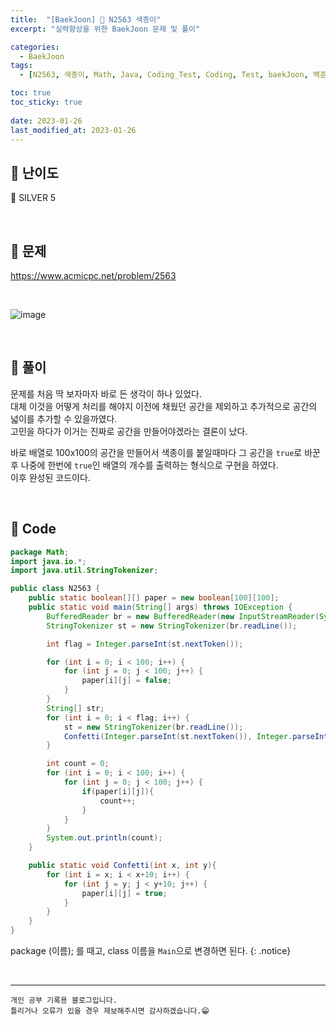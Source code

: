 ```yaml
---
title:  "[BaekJoon] 🥈 N2563 색종이"
excerpt: "실력향상을 위한 BaekJoon 문제 및 풀이"

categories:
  - BaekJoon
tags:
  - [N2563, 색종이, Math, Java, Coding_Test, Coding, Test, baekJoon, 백준]

toc: true
toc_sticky: true
 
date: 2023-01-26
last_modified_at: 2023-01-26
---
```


## 📌 난이도

  🥈 SILVER 5

<br>

## 📌 문제

<https://www.acmicpc.net/problem/2563>

<br>

![image](https://user-images.githubusercontent.com/37824506/214777592-b989067a-d04d-45fb-846d-7958caebec46.png)

<br>

## 📌 풀이

문제를 처음 딱 보자마자 바로 든 생각이 하나 있었다.  
대체 이것을 어떻게 처리를 해야지 이전에 채웠던 공간을 제외하고 추가적으로 공간의 넓이를 추가할 수 있을까였다.  
고민을 하다가 이거는 진짜로 공간을 만들어야겠라는 결론이 났다.  

바로 배열로 100x100의 공간을 만들어서 색종이를 붙일때마다 그 공간을 `true`로 바꾼후 나중에 한번에 `true`인 배열의 개수를 출력하는 형식으로 구현을 하였다.  
이후 완성된 코드이다.


<br>

## 📌 Code

```java
package Math;
import java.io.*;
import java.util.StringTokenizer;

public class N2563 {
    public static boolean[][] paper = new boolean[100][100];
    public static void main(String[] args) throws IOException {
        BufferedReader br = new BufferedReader(new InputStreamReader(System.in));
        StringTokenizer st = new StringTokenizer(br.readLine());

        int flag = Integer.parseInt(st.nextToken());

        for (int i = 0; i < 100; i++) {
            for (int j = 0; j < 100; j++) {
                paper[i][j] = false;
            }
        }
        String[] str;
        for (int i = 0; i < flag; i++) {
            st = new StringTokenizer(br.readLine());
            Confetti(Integer.parseInt(st.nextToken()), Integer.parseInt(st.nextToken()));
        }

        int count = 0;
        for (int i = 0; i < 100; i++) {
            for (int j = 0; j < 100; j++) {
                if(paper[i][j]){
                    count++;
                }
            }
        }
        System.out.println(count);
    }

    public static void Confetti(int x, int y){
        for (int i = x; i < x+10; i++) {
            for (int j = y; j < y+10; j++) {
                paper[i][j] = true;
            }
        }
    }
}
```

package (이름); 를 때고, class 이름을 `Main`으로 변경하면 된다.
{: .notice} 



<br>


***
    개인 공부 기록용 블로그입니다.
    틀리거나 오류가 있을 경우 제보해주시면 감사하겠습니다.😁